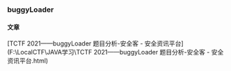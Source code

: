 ### buggyLoader

#### 文章

[TCTF 2021——buggyLoader 题目分析-安全客 - 安全资讯平台](F:\LocalCTF\JAVA学习\TCTF 2021——buggyLoader 题目分析-安全客 - 安全资讯平台.html)
